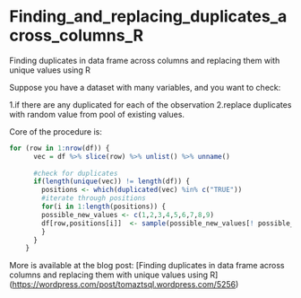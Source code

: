 # Finding_and_replacing_duplicates_across_columns_R
Finding duplicates in data frame across columns and replacing them with unique values using R

Suppose you have a dataset with many variables, and you want to check:

1.if there are any duplicated for each of the observation
2.replace duplicates with random value from pool of existing values.

Core of the procedure is:
```r
for (row in 1:nrow(df)) {
      vec = df %>% slice(row) %>% unlist() %>% unname()
      
      #check for duplicates
      if(length(unique(vec)) != length(df)) {
        positions <- which(duplicated(vec) %in% c("TRUE"))
        #iterate through positions
        for(i in 1:length(positions)) {
        possible_new_values <- c(1,2,3,4,5,6,7,8,9)
        df[row,positions[i]]  <- sample(possible_new_values[! possible_new_values %in% unique(vec) ],1)
        }
      }
    }
```
More is available at the blog post: [Finding duplicates in data frame across columns and replacing them with unique values using R] (https://wordpress.com/post/tomaztsql.wordpress.com/5256)
